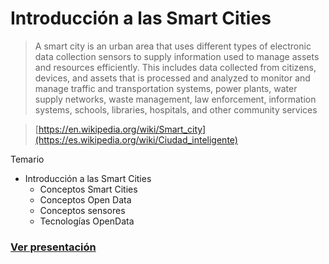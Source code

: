 # Introducción a las Smart Cities

>A smart city is an urban area that uses different types of electronic data collection sensors to supply information used to manage assets and resources efficiently. This includes data collected from citizens, devices, and assets that is processed and analyzed to monitor and manage traffic and transportation systems, power plants, water supply networks, waste management, law enforcement, information systems, schools, libraries, hospitals, and other community services

>[https://en.wikipedia.org/wiki/Smart_city](https://es.wikipedia.org/wiki/Ciudad_inteligente)


Temario

* Introducción a las Smart Cities
    * Conceptos Smart Cities
    * Conceptos Open Data
    * Conceptos sensores
    * Tecnologías OpenData


### [Ver presentación](presentacion/introduccion_smart-cities.pptx)